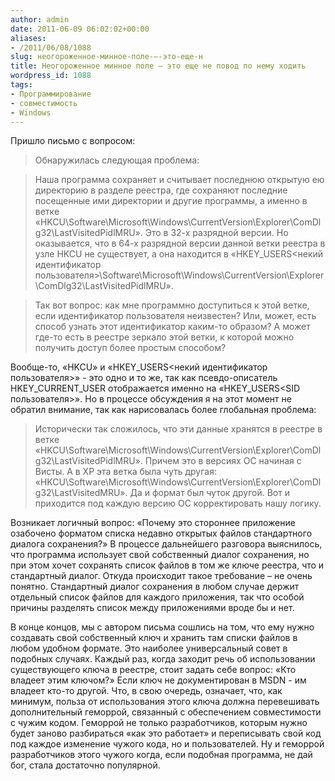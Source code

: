 ```yaml
---
author: admin
date: 2011-06-09 06:02:02+00:00
aliases:
- /2011/06/08/1088
slug: неогороженное-минное-поле-–-это-еще-н
title: Неогороженное минное поле – это еще не повод по нему ходить
wordpress_id: 1088
tags:
- Программирование
- совместимость
- Windows
---
```


Пришло письмо с вопросом:

> Обнаружилась следующая проблема:

> Наша программа сохраняет и считывает последнюю открытую ею директорию в разделе реестра, где сохраняют последние посещенные ими директории и другие программы, а именно в ветке «HKCU\Software\Microsoft\Windows\CurrentVersion\Explorer\ComDlg32\LastVisitedPidlMRU». Это в 32-х разрядной версии. Но оказывается, что в 64-х разрядной версии данной ветки реестра в узле HKCU не существует, а она находится в «HKEY_USERS\<некий идентификатор пользователя>\Software\Microsoft\Windows\CurrentVersion\Explorer\ComDlg32\LastVisitedPidlMRU».

> Так вот вопрос: как мне программно доступиться к этой ветке, если идентификатор пользователя неизвестен? Или, может, есть способ узнать этот идентификатор каким-то образом? А может где-то есть в реестре зеркало этой ветки, к которой можно получить доступ более простым способом?

<!--more-->

Вообще-то, «HKCU» и «HKEY_USERS\<некий идентификатор пользователя>» - это одно и то же, так как псевдо-описатель HKEY_CURRENT_USER отображается именно на «HKEY_USERS\<SID пользователя>».  Но в процессе обсуждения я на этот момент не обратил внимание, так как нарисовалась более глобальная проблема:

> Исторически так сложилось, что эти данные хранятся в реестре в ветке «HKCU\Software\Microsoft\Windows\CurrentVersion\Explorer\ComDlg32\LastVisitedPidlMRU». Причем это в версиях ОС начиная с Висты. А в ХР эта ветка была чуть другая: «HKCU\Software\Microsoft\Windows\CurrentVersion\Explorer\ComDlg32\LastVisitedMRU». Да и формат был чуток другой. Вот и приходится под каждую версию ОС корректировать нашу логику.

Возникает логичный вопрос: «Почему это стороннее приложение озабочено форматом списка недавно открытых файлов стандартного диалога сохранения?» В процессе дальнейшего разговора выяснилось, что программа использует свой собственный диалог сохранения, но при этом хочет сохранять список файлов в том же ключе реестра, что и стандартный диалог. Откуда происходит такое требование – не очень понятно. Стандартный диалог сохранения в любом случае держит отдельный список файлов для каждого приложения, так что особой причины разделять список между приложениями вроде бы и нет. 

В конце концов, мы с автором письма сошлись на том, что ему нужно создавать свой собственный ключ и хранить там списки файлов в любом удобном формате. Это наиболее универсальный совет в подобных случаях. Каждый раз, когда заходит речь об использовании существующего ключа в реестре, стоит задать себе вопрос: «Кто владеет этим ключом?» Если ключ не документирован в MSDN - им владеет кто-то другой. Что, в свою очередь, означает, что, как минимум, польза от использования этого ключа должна перевешивать дополнительный геморрой, связанный с обеспечением совместимости с чужим кодом. Геморрой не только разработчиков, которым нужно будет заново разбираться «как это работает» и переписывать свой код под каждое изменение чужого кода, но и пользователей. Ну и геморрой разработчиков этого чужого когда, если подобная программа, не дай бог, стала достаточно популярной.
